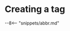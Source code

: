 <!-- SPDX-License-Identifier: CC-BY-4.0 -->
<!-- Copyright Contributors to the ODPi Egeria project. -->

# Creating a tag



--8<-- "snippets/abbr.md"
